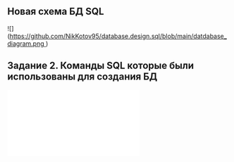 ## Новая схема БД SQL 

![]([https://github.com/NikKotov95/database.design.sql/blob/main/datdabase_diagram.png
](https://github.com/NikKotov95/database.design.sql/blob/main/datdabase_diagram.png))


## Задание 2. Команды SQL которые были использованы для создания БД

![]([[https://github.com/NikKotov95/database.design.sql/blob/main/datdabase_diagram.png](https://github.com/NikKotov95/database.design.sql/blob/main/datdabase_diagram.png)https://github.com/NikKotov95/database.design.sql/blob/main/Script-1.sql)
